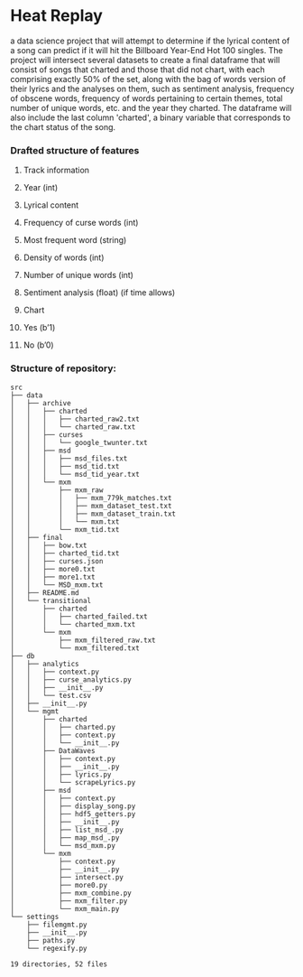 # Heat Replay
a data science project that will attempt to determine if the lyrical content of a song can predict 
if it will hit the Billboard Year-End Hot 100 singles. The project will intersect several datasets to create a final
dataframe that will consist of songs that charted and those that did not chart, with each comprising exactly 50% of 
the set, along with the bag of words version of their lyrics and the analyses on them, such as sentiment analysis, 
frequency of obscene words, frequency of words pertaining to certain themes, total number of unique words, etc. and 
the year they charted. The dataframe will also include the last column 'charted', a binary variable that corresponds
to the chart status of the song.

### Drafted structure of features

1. Track information
  1.  Year (int)

2.  Lyrical content
  1.  Frequency of curse words (int)
  2.  Most frequent word (string)
  3.  Density of words (int)
  4.  Number of unique words (int)
  5.  Sentiment analysis (float) (if time allows)

3.  Chart
  1.  Yes (b’1)
  2.  No (b’0)


### Structure of repository:
```
src
├── data
│   ├── archive
│   │   ├── charted
│   │   │   ├── charted_raw2.txt
│   │   │   └── charted_raw.txt
│   │   ├── curses
│   │   │   └── google_twunter.txt
│   │   ├── msd
│   │   │   ├── msd_files.txt
│   │   │   ├── msd_tid.txt
│   │   │   └── msd_tid_year.txt
│   │   └── mxm
│   │       ├── mxm_raw
│   │       │   ├── mxm_779k_matches.txt
│   │       │   ├── mxm_dataset_test.txt
│   │       │   ├── mxm_dataset_train.txt
│   │       │   └── mxm.txt
│   │       └── mxm_tid.txt
│   ├── final
│   │   ├── bow.txt
│   │   ├── charted_tid.txt
│   │   ├── curses.json
│   │   ├── more0.txt
│   │   ├── more1.txt
│   │   └── MSD_mxm.txt
│   ├── README.md
│   └── transitional
│       ├── charted
│       │   ├── charted_failed.txt
│       │   └── charted_mxm.txt
│       └── mxm
│           ├── mxm_filtered_raw.txt
│           └── mxm_filtered.txt
├── db
│   ├── analytics
│   │   ├── context.py
│   │   ├── curse_analytics.py
│   │   ├── __init__.py
│   │   └── test.csv
│   ├── __init__.py
│   └── mgmt
│       ├── charted
│       │   ├── charted.py
│       │   ├── context.py
│       │   └── __init__.py
│       ├── DataWaves
│       │   ├── context.py
│       │   ├── __init__.py
│       │   ├── lyrics.py
│       │   └── scrapeLyrics.py
│       ├── msd
│       │   ├── context.py
│       │   ├── display_song.py
│       │   ├── hdf5_getters.py
│       │   ├── __init__.py
│       │   ├── list_msd_.py
│       │   ├── map_msd_.py
│       │   └── msd_mxm.py
│       └── mxm
│           ├── context.py
│           ├── __init__.py
│           ├── intersect.py
│           ├── more0.py
│           ├── mxm_combine.py
│           ├── mxm_filter.py
│           └── mxm_main.py
└── settings
    ├── filemgmt.py
    ├── __init__.py
    ├── paths.py
    └── regexify.py

19 directories, 52 files
```